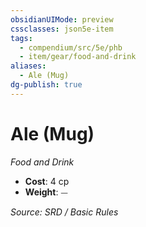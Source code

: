```yaml
---
obsidianUIMode: preview
cssclasses: json5e-item
tags:
  - compendium/src/5e/phb
  - item/gear/food-and-drink
aliases:
  - Ale (Mug)
dg-publish: true
---
```

# Ale (Mug)
*Food and Drink*  

- **Cost**: 4 cp
- **Weight**: ⏤

*Source: SRD / Basic Rules*